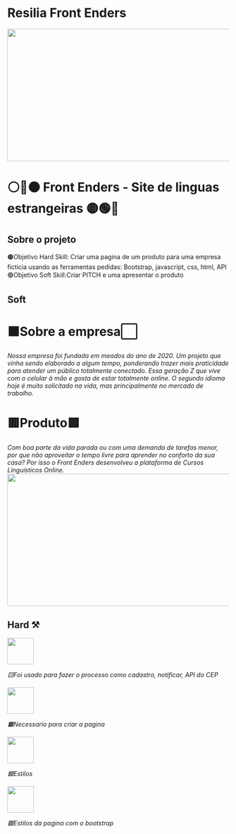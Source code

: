 # Resilia Front Enders
<img src="https://images.unsplash.com/photo-1634128221889-82ed6efebfc3?ixlib=rb-4.0.3&ixid=MnwxMjA3fDB8MHxwaG90by1wYWdlfHx8fGVufDB8fHx8&auto=format&fit=crop&w=870&q=80" width="600px" height="300px"/>
<h1>⚪🔴🟠 Front Enders - Site de linguas estrangeiras 🟡🟢🔵</h1>

## Sobre o projeto
<a>🟤Objetivo Hard Skill: Criar uma pagina de um produto para uma empresa ficticia usando as ferramentas pedidas: Bootstrap, javascript, css, html, API</i>
<a>🟣Objetivo Soft Skill:Criar PITCH e uma apresentar o produto</a>

## Soft
<h1>🟫Sobre a empresa⬜</h1>
<i>Nossa empresa foi fundada em meados do ano de 2020. Um projeto que vinha sendo elaborado a algum tempo, ponderando trazer mais praticidade para atender um público totalmente conectado. Essa geração Z que vive com o celular à mão e gosta de estar totalmente online. O segundo idioma hoje é muito solicitado na vida, mas principalmente no mercado de trabalho.</i>
<h1>🟥Produto🟩</h1>
<i>Com boa parte da vida parada ou com uma demanda de tarefas menor, por que não aproveitar o tempo livre para aprender no conforto da sua casa? Por isso o Front Enders desenvolveu a plataforma de Cursos Linguísticos Online.</i>
<img src="https://images.unsplash.com/photo-1634128221889-82ed6efebfc3?ixlib=rb-4.0.3&ixid=MnwxMjA3fDB8MHxwaG90by1wYWdlfHx8fGVufDB8fHx8&auto=format&fit=crop&w=870&q=80" width="600px" height="300px"/>

## Hard ⚒
<div style="display: inline_block">
<img align="center" src="https://img.shields.io/badge/JavaScript-F7DF1E?style=for-the-badge&logo=javascript&logoColor=black" width="60"/>
<p><i>🟨Foi usado para fazer o processo como cadastro, notificar, API do CEP</i><p>
<img align="center" src="https://img.shields.io/badge/HTML5-E34F26?style=for-the-badge&logo=html5&logoColor=white" width="60"/>
<p><i>🟧Necessario para criar a pagina</i><p>
<img align="center" src="https://img.shields.io/badge/CSS-239120?&style=for-the-badge&logo=css3&logoColor=white" width="60"/>
<p><i>🟦Estilos</i><p>
<img align="center" src="https://img.shields.io/badge/-Bootstrap-purple" width="60"/>
<p><i>🟪Estilos da pagina com o bootstrap</i><p>
</div>
